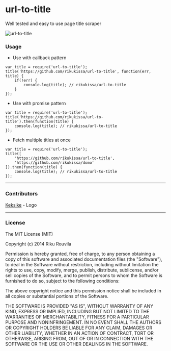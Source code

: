 # url-to-title
Well tested and easy to use page title scraper

![url-to-title](https://raw.githubusercontent.com/rikukissa/url-to-title/master/logo.png)
### Usage

* Use with callback pattern
````
var title = require('url-to-title');
title('https://github.com/rikukissa/url-to-title', function(err, title) {
    if(!err) {
        console.log(title); // rikukissa/url-to-title
    }
});
````
* Use with promise pattern
````
var title = require('url-to-title');
title('https://github.com/rikukissa/url-to-title').then(function(title) {
    console.log(title); // rikukissa/url-to-title
});
````
* Fetch multiple titles at once
````
var title = require('url-to-title');
title([
    'https://github.com/rikukissa/url-to-title',
    'https://github.com/rikukissa/domo'
]).then(function(title) {
    console.log(title); // rikukissa/url-to-title
});
````
---
### Contributors
[Keksike](https://github.com/keksike) - Logo

---
### License

The MIT License (MIT)

Copyright (c) 2014 Riku Rouvila

Permission is hereby granted, free of charge, to any person obtaining a copy of this software and associated documentation files (the "Software"), to deal in the Software without restriction, including without limitation the rights to use, copy, modify, merge, publish, distribute, sublicense, and/or sell copies of the Software, and to permit persons to whom the Software is furnished to do so, subject to the following conditions:

The above copyright notice and this permission notice shall be included in all copies or substantial portions of the Software.

THE SOFTWARE IS PROVIDED "AS IS", WITHOUT WARRANTY OF ANY KIND, EXPRESS OR IMPLIED, INCLUDING BUT NOT LIMITED TO THE WARRANTIES OF MERCHANTABILITY, FITNESS FOR A PARTICULAR PURPOSE AND NONINFRINGEMENT. IN NO EVENT SHALL THE AUTHORS OR COPYRIGHT HOLDERS BE LIABLE FOR ANY CLAIM, DAMAGES OR OTHER LIABILITY, WHETHER IN AN ACTION OF CONTRACT, TORT OR OTHERWISE, ARISING FROM, OUT OF OR IN CONNECTION WITH THE SOFTWARE OR THE USE OR OTHER DEALINGS IN THE SOFTWARE.
